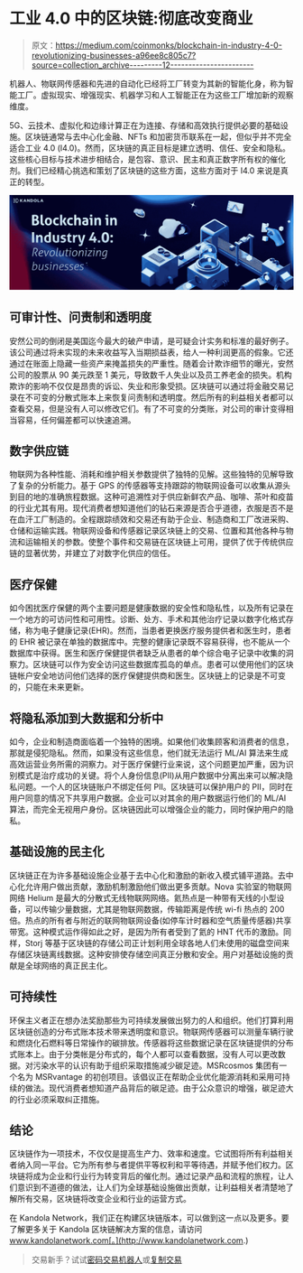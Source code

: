 # 工业 4.0 中的区块链:彻底改变商业

> 原文：<https://medium.com/coinmonks/blockchain-in-industry-4-0-revolutionizing-businesses-a96ee8c805c7?source=collection_archive---------12----------------------->

机器人、物联网传感器和先进的自动化已经将工厂转变为其新的智能化身，称为智能工厂。虚拟现实、增强现实、机器学习和人工智能正在为这些工厂增加新的观察维度。

5G、云技术、虚拟化和边缘计算正在为连接、存储和高效执行提供必要的基础设施。区块链通常与去中心化金融、NFTs 和加密货币联系在一起，但似乎并不完全适合工业 4.0 (I4.0)。然而，区块链的真正目标是建立透明、信任、安全和隐私。这些核心目标与技术进步相结合，是包容、意识、民主和真正数字所有权的催化剂。我们已经精心挑选和策划了区块链的这些方面，这些方面对于 I4.0 来说是真正的转型。

![](img/83b21df44175fce11a449c67f510d207.png)

## **可审计性、问责制和透明度**

安然公司的倒闭是美国迄今最大的破产申请，是可疑会计实务和标准的最好例子。该公司通过将未实现的未来收益写入当期损益表，给人一种利润更高的假象。它还通过在账面上隐藏一些资产来掩盖损失的严重性。随着会计欺诈细节的曝光，安然公司的股票从 90 美元跌至 1 美元，导致数千人失业以及员工养老金的损失。机构欺诈的影响不仅仅是昂贵的诉讼、失业和形象受损。区块链可以通过将金融交易记录在不可变的分散式账本上来恢复问责制和透明度。然后所有的利益相关者都可以查看交易，但是没有人可以修改它们。有了不可变的分类账，对公司的审计变得相当容易，任何偏差都可以快速追溯。

## **数字供应链**

物联网为各种性能、消耗和维护相关参数提供了独特的见解。这些独特的见解导致了复杂的分析能力。基于 GPS 的传感器等支持跟踪的物联网设备可以收集从源头到目的地的准确旅程数据。这种可追溯性对于供应新鲜农产品、咖啡、茶叶和疫苗的行业尤其有用。现代消费者想知道他们的钻石来源是否合乎道德，衣服是否不是在血汗工厂制造的。全程跟踪绩效和交易还有助于企业、制造商和工厂改进采购、仓储和运输实践。物联网设备和传感器记录区块链上的交易、位置和其他各种与物流和运输相关的参数。使整个事件和交易链在区块链上可用，提供了优于传统供应链的显著优势，并建立了对数字化供应的信任。

## **医疗保健**

如今困扰医疗保健的两个主要问题是健康数据的安全性和隐私性，以及所有记录在一个地方的可访问性和可用性。诊断、处方、手术和其他治疗记录以数字化格式存储，称为电子健康记录(EHR)。然而，当患者更换医疗服务提供者和医生时，患者的 EHR 被记录在单独的数据库中。完整的健康记录既不容易获得，也不能从一个数据库中获得。医生和医疗保健提供者缺乏从患者的单个综合电子记录中收集的洞察力。区块链可以作为安全访问这些数据库孤岛的单点。患者可以使用他们的区块链帐户安全地访问他们选择的医疗保健提供商和医生。区块链上的记录是不可变的，只能在未来更新。

## **将隐私添加到大数据和分析中**

如今，企业和制造商面临着一个独特的困境。如果他们收集顾客和消费者的信息，那就是侵犯隐私。然而，如果没有这些信息，他们就无法运行 ML/AI 算法来生成高效运营业务所需的洞察力。对于医疗保健行业来说，这个问题更加严重，因为识别模式是治疗成功的关键。将个人身份信息(PII)从用户数据中分离出来可以解决隐私问题。一个人的区块链账户不绑定任何 PII。区块链可以保护用户的 PII，同时在用户同意的情况下共享用户数据。企业可以对其余的用户数据运行他们的 ML/AI 算法，而完全无视用户身份。区块链因此可以增强企业的能力，同时保护用户的隐私。

## 基础设施的民主化

区块链正在为许多基础设施企业基于去中心化和激励的新收入模式铺平道路。去中心化允许用户做出贡献，激励机制激励他们做出更多贡献。Nova 实验室的物联网网络 Helium 是最大的分散式无线物联网网络。氦热点是一种带有天线的小型设备，可以传输少量数据，尤其是物联网数据，传输距离是传统 wi-fi 热点的 200 倍。热点的所有者与附近的联网物联网设备(如停车计时器和空气质量传感器)共享带宽。这种模式运作得如此之好，是因为所有者受到了氦的 HNT 代币的激励。同样，Storj 等基于区块链的存储公司正计划利用全球各地人们未使用的磁盘空间来存储区块链离线数据。这种安排使存储空间真正分散和安全。用户对基础设施的贡献是全球网络的真正民主化。

## **可持续性**

环保主义者正在想办法奖励那些为可持续发展做出努力的人和组织。他们打算利用区块链创造的分布式账本技术带来透明度和意识。物联网传感器可以测量车辆行驶和燃烧化石燃料等日常操作的碳排放。传感器将这些数据记录在区块链提供的分布式账本上。由于分类帐是分布式的，每个人都可以查看数据，没有人可以更改数据。对污染水平的认识有助于组织采取措施减少碳足迹。MSRcosmos 集团有一个名为 MSRvantage 的初创项目。该倡议正在帮助企业优化能源消耗和采用可持续的做法。现代消费者想知道产品背后的碳足迹。由于公众意识的增强，碳足迹大的行业必须采取纠正措施。

## **结论**

区块链作为一项技术，不仅仅是提高生产力、效率和速度。它试图将所有利益相关者纳入同一平台。它为所有参与者提供平等权利和平等待遇，并赋予他们权力。区块链将成为企业和行业行为转变背后的催化剂。通过记录产品和流程的旅程，让人们意识到不道德的做法，让人们为全球基础设施做出贡献，让利益相关者清楚地了解所有交易，区块链将改变企业和行业的运营方式。

在 Kandola Network，我们正在构建区块链版本，可以做到这一点以及更多。要了解更多关于 Kandola 区块链解决方案的信息，请访问 www.kandolanetwork.com[。](http://www.kandolanetwork.com.)

> 交易新手？试试[密码交易机器人](/coinmonks/crypto-trading-bot-c2ffce8acb2a)或[复制交易](/coinmonks/top-10-crypto-copy-trading-platforms-for-beginners-d0c37c7d698c)